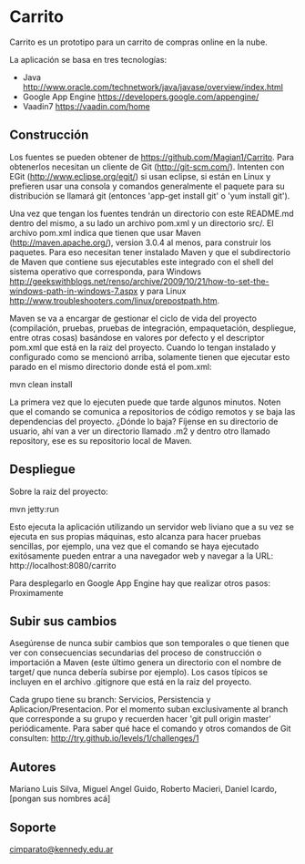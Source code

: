 Carrito
=======

Carrito es un prototipo para un carrito de compras online en la nube.

La aplicación se basa en tres tecnologías:
* Java                http://www.oracle.com/technetwork/java/javase/overview/index.html
* Google App Engine   https://developers.google.com/appengine/
* Vaadin7             https://vaadin.com/home

Construcción
---------

Los fuentes se pueden obtener de https://github.com/Magian1/Carrito.
Para obtenerlos necesitan un cliente de Git (http://git-scm.com/). Intenten con EGit (http://www.eclipse.org/egit/) si usan eclipse, si están en Linux y prefieren usar una consola y comandos generalmente el paquete para su distribución se llamará git (entonces 'app-get install git' o 'yum install git').

Una vez que tengan los fuentes tendrán un directorio con este README.md dentro del mismo, a su lado un archivo pom.xml y un directorio src/.
El archivo pom.xml indica que tienen que usar Maven (http://maven.apache.org/), version 3.0.4 al menos, para construir los paquetes. Para eso necesitan tener instalado Maven y que el subdirectorio de Maven que contiene sus ejecutables este integrado con el shell del sistema operativo que corresponda, para Windows http://geekswithblogs.net/renso/archive/2009/10/21/how-to-set-the-windows-path-in-windows-7.aspx y para Linux http://www.troubleshooters.com/linux/prepostpath.htm.

Maven se va a encargar de gestionar el ciclo de vida del proyecto (compilación, pruebas, pruebas de integración, empaquetación, despliegue, entre otras cosas) basándose en valores por defecto y el descriptor pom.xml que está en la raiz del proyecto. Cuando lo tengan instalado y configurado como se mencionó arriba, solamente tienen que ejecutar esto parado en el mismo directorio donde está el pom.xml:

  mvn clean install

La primera vez que lo ejecuten puede que tarde algunos minutos. Noten que el comando se comunica a repositorios de código remotos y se baja las dependencias del proyecto. ¿Dónde lo baja? Fíjense en su directorio de usuario, ahí van a ver un directorio llamado .m2 y dentro otro llamado repository, ese es su repositorio local de Maven.

Despliegue
-

Sobre la raiz del proyecto:

  mvn jetty:run

Esto ejecuta la aplicación utilizando un servidor web liviano que a su vez se ejecuta en sus propias máquinas, esto alcanza para hacer pruebas sencillas, por ejemplo, una vez que el comando se haya ejecutado exitósamente pueden entrar a una navegador web y navegar a la URL: http://localhost:8080/carrito

Para desplegarlo en Google App Engine hay que realizar otros pasos:
Proximamente

Subir sus cambios
-

Asegúrense de nunca subir cambios que son temporales o que tienen que ver con consecuencias secundarias del proceso de construcción o importación a Maven (este último genera un directorio con el nombre de target/ que nunca debería subirse por ejemplo). Los casos típicos se incluyen en el archivo .gitignore que está en la raiz del proyecto.

Cada grupo tiene su branch: Servicios, Persistencia y Aplicacion/Presentacion. Por el momento suban exclusivamente al branch que corresponde a su grupo y recuerden hacer 'git pull origin master' periódicamente. Para saber qué hace el comando y otros comandos de Git consulten: http://try.github.io/levels/1/challenges/1

Autores
-

Mariano Luis Silva, Miguel Angel Guido, Roberto Macieri, Daniel Icardo, [pongan sus nombres acá]

Soporte
-

cimparato@kennedy.edu.ar
